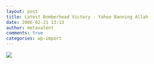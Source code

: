 ```yaml
---
layout: post
title: Latest Bomberhead Victory - Yahoo Banning Allah
date: 2006-02-21 13:13
author: metavalent
comments: true
categories: wp-import
---
```

<!--Lead Photo --><a href="LINK_URL"><img src="https://web.archive.org/web/*/http://awebcamdarkly.com/"</blockquote>
